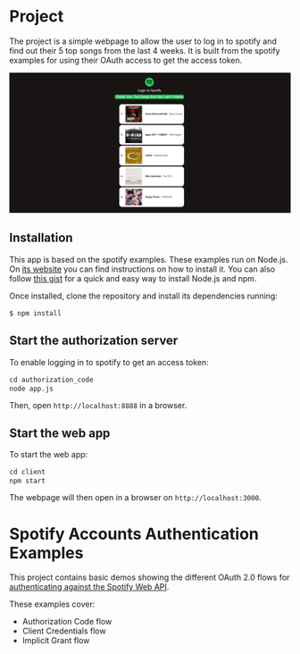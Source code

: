 # Project
The project is a simple webpage to allow the user to log in to spotify and find out their 5 top songs from the last 4 weeks. It is built from the spotify examples for using their OAuth access to get the access token. 

![Display of 5 songs](example.PNG "Example usage of website")

## Installation

This app is based on the spotify examples. These examples run on Node.js. On [its website](http://www.nodejs.org/download/) you can find instructions on how to install it. You can also follow [this gist](https://gist.github.com/isaacs/579814) for a quick and easy way to install Node.js and npm.

Once installed, clone the repository and install its dependencies running:

    $ npm install

## Start the authorization server
To enable logging in to spotify to get an access token:

    cd authorization_code
    node app.js

Then, open `http://localhost:8888` in a browser.

## Start the web app
To start the web app:

    cd client
    npm start

The webpage will then open in a browser on `http://localhost:3000`.

# Spotify Accounts Authentication Examples

This project contains basic demos showing the different OAuth 2.0 flows for [authenticating against the Spotify Web API](https://developer.spotify.com/web-api/authorization-guide/).

These examples cover:

* Authorization Code flow
* Client Credentials flow
* Implicit Grant flow
